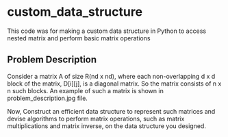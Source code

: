 # custom_data_structure
This code was for making a custom data structure in Python to access nested matrix and perform basic matrix operations
## Problem Description
Consider a matrix A of size R(nd x nd), where each non-overlapping d x d block of the matrix, D[i][j], is a diagonal matrix. So the matrix consists of n x n such blocks. An example of such a matrix is shown in problem_description.jpg file.

Now, Construct an efficient data structure to represent such matrices and devise algorithms to perform matrix operations, such as matrix multiplications and matrix inverse, on the data structure you designed.
